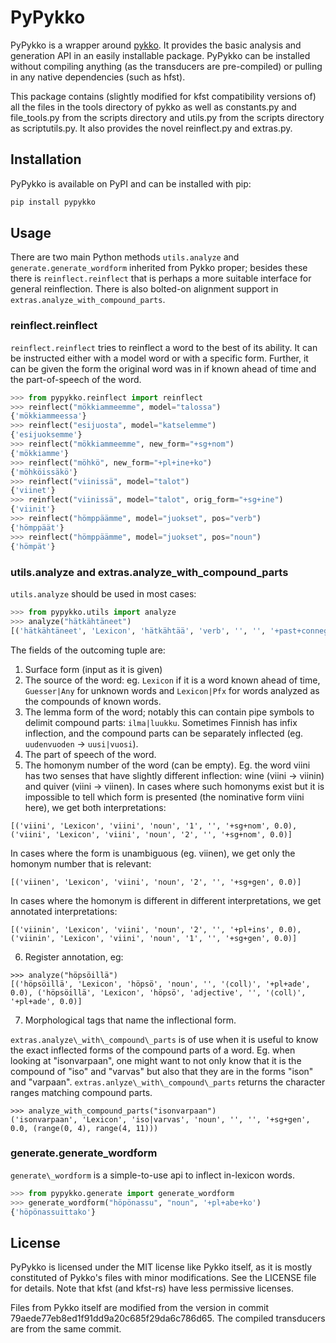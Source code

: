 # PyPykko

PyPykko is a wrapper around [pykko](https://github.com/pkauppin/pykko). It provides the basic analysis and generation API in an easily installable package.
PyPykko can be installed without compiling anything (as the transducers are pre-compiled) or pulling in any native dependencies (such as hfst).

This package contains (slightly modified for kfst compatibility versions of) all the files in the tools directory of pykko as well as constants.py and file\_tools.py from the scripts directory and utils.py from the scripts directory as scriptutils.py. It also provides the novel reinflect.py and extras.py.

## Installation

PyPykko is available on PyPI and can be installed with pip:

```sh
pip install pypykko
```

## Usage

There are two main Python methods `utils.analyze` and `generate.generate_wordform` inherited from Pykko proper; besides these there is `reinflect.reinflect` that is perhaps a more suitable interface for general reinflection. There is also bolted-on alignment support in `extras.analyze_with_compound_parts`.

### reinflect.reinflect

`reinflect.reinflect` tries to reinflect a word to the best of its ability. It can be instructed either with a model word or with a specific form. Further, it can be given the form the original word was in if known ahead of time and the part-of-speech of the word.

```py
>>> from pypykko.reinflect import reinflect
>>> reinflect("mökkiammeemme", model="talossa")
{'mökkiammeessa'}
>>> reinflect("esijuosta", model="katselemme")
{'esijuoksemme'}
>>> reinflect("mökkiammeemme", new_form="+sg+nom")
{'mökkiamme'}
>>> reinflect("möhkö", new_form="+pl+ine+ko")
{'möhköissäkö'}
>>> reinflect("viinissä", model="talot")
{'viinet'}
>>> reinflect("viinissä", model="talot", orig_form="+sg+ine")
{'viinit'}
>>> reinflect("hömppäämme", model="juokset", pos="verb")
{'hömppäät'}
>>> reinflect("hömppäämme", model="juokset", pos="noun")
{'hömpät'}
```


### utils.analyze and extras.analyze\_with\_compound\_parts

`utils.analyze` should be used in most cases:

```py
>>> from pypykko.utils import analyze
>>> analyze("hätkähtäneet")
[('hätkähtäneet', 'Lexicon', 'hätkähtää', 'verb', '', '', '+past+conneg+pl', 0.0), ('hätkähtäneet', 'Lexicon', 'hätkähtää', 'verb', '', '', '+part_past+pl+nom', 0.0)]
```

The fields of the outcoming tuple are:

1. Surface form (input as it is given)
2. The source of the word: eg. `Lexicon` if it is a word known ahead of time, `Guesser|Any` for unknown words and `Lexicon|Pfx` for words analyzed as the compounds of known words.
3. The lemma form of the word; notably this can contain pipe symbols to delimit compound parts: `ilma|luukku`. Sometimes Finnish has infix inflection, and the compound parts can be separately inflected (eg. `uudenvuoden` -> `uusi|vuosi`).
4. The part of speech of the word.
5. The homonym number of the word (can be empty). Eg. the word viini has two senses that have slightly different inflection: wine (viini -> viinin) and quiver (viini -> viinen). In cases where such homonyms exist but it is impossible to tell which form is presented (the nominative form viini here), we get both interpretations:
```
[('viini', 'Lexicon', 'viini', 'noun', '1', '', '+sg+nom', 0.0), ('viini', 'Lexicon', 'viini', 'noun', '2', '', '+sg+nom', 0.0)]
```
In cases where the form is unambiguous (eg. viinen), we get only the homonym number that is relevant:
```
[('viinen', 'Lexicon', 'viini', 'noun', '2', '', '+sg+gen', 0.0)]
```
In cases where the homonym is different in different interpretations, we get annotated interpretations:
```
[('viinin', 'Lexicon', 'viini', 'noun', '2', '', '+pl+ins', 0.0), ('viinin', 'Lexicon', 'viini', 'noun', '1', '', '+sg+gen', 0.0)]
```
6. Register annotation, eg:
```
>>> analyze("höpsöillä")
[('höpsöillä', 'Lexicon', 'höpsö', 'noun', '', '⟨coll⟩', '+pl+ade', 0.0), ('höpsöillä', 'Lexicon', 'höpsö', 'adjective', '', '⟨coll⟩', '+pl+ade', 0.0)]
```
7. Morphological tags that name the inflectional form.

`extras.analyze\_with\_compound\_parts` is of use when it is useful to know the exact inflected forms of the compound parts of a word.
Eg. when looking at "isonvarpaan", one might want to not only know that it is the compound of "iso" and "varvas" but also that they are in the forms "ison" and "varpaan".
`extras.anlyze\_with\_compound\_parts` returns the character ranges matching compound parts.

```
>>> analyze_with_compound_parts("isonvarpaan")
('isonvarpaan', 'Lexicon', 'iso|varvas', 'noun', '', '', '+sg+gen', 0.0, (range(0, 4), range(4, 11)))
```

### generate.generate\_wordform

`generate\_wordform` is a simple-to-use api to inflect in-lexicon words.

```py
>>> from pypykko.generate import generate_wordform
>>> generate_wordform("höpönassu", "noun", '+pl+abe+ko')
{'höpönassuittako'}
```


## License

PyPykko is licensed under the MIT license like Pykko itself, as it is mostly constituted of Pykko's files with minor modifications. See the LICENSE file for details. Note that kfst (and kfst-rs) have less permissive licenses.

Files from Pykko itself are modified from the version in commit 79aede77eb8ed1f91dd9a20c685f29da6c786d65. The compiled transducers are from the same commit.
